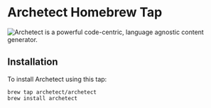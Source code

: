 # Archetect Homebrew Tap

![Archetect](https://github.com/archetect/archetect) is a powerful code-centric, language agnostic content generator.

## Installation

To install Archetect using this tap:

```shell
brew tap archetect/archetect
brew install archetect
```

